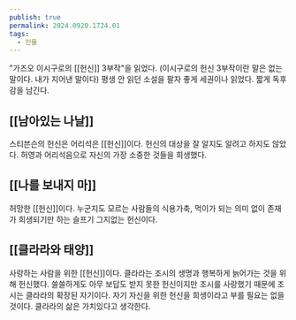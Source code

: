 ```yaml
---
publish: true
permalink: 2024.0920.1724.01
tags:
  - 인물
---
```


"가즈오 이시구로의 [[헌신]] 3부작"을 읽었다.
(이시구로의 헌신 3부작이란 말은 없는 말이다. 내가 지어낸 말이다)
평생 안 읽던 소설을 팔자 좋게 세권이나 읽었다. 짧게 독후감을 남긴다.
## [[남아있는 나날]]
스티븐슨의 헌신은 어리석은 [[헌신]]이다.
헌신의 대상을 잘 알지도 알려고 하지도 않았다.
허영과 어리석음으로 자신의 가장 소중한 것들을 희생했다.
## [[나를 보내지 마]]
허망한 [[헌신]]이다.
누군지도 모르는 사람들의 식용가축, 먹이가 되는 
의미 없이 존재가 희생되기만 하는 슬프기 그지없는 헌신이다.
## [[클라라와 태양]]
사랑하는 사람을 위한 [[헌신]]이다. 
클라라는 조시의 생명과 행복하게 늙어가는 것을 위해 헌신했다.
쓸쓸하게도 아무 보답도 받지 못한 헌신이지만
조시를 사랑했기 때문에 조시는 클라라의 확장된 자기이다.
자기 자신을 위한 헌신을 희생이라고 부를 필요는 없을 것이다.
클라라의 삶은 가치있다고 생각한다.